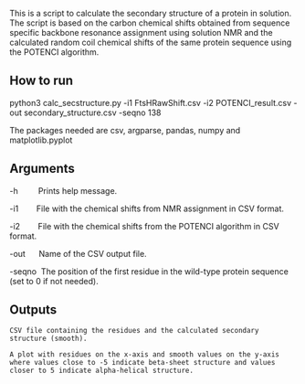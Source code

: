 This is a script to calculate the secondary structure of a protein in solution. The script is based on the carbon chemical shifts obtained from sequence specific backbone resonance assignment using solution NMR and the calculated random coil chemical shifts of the same protein sequence using the POTENCI algorithm. 

## How to run
  python3 calc_secstructure.py -i1 FtsHRawShift.csv -i2 POTENCI_result.csv -out secondary_structure.csv -seqno 138

  The packages needed are csv, argparse, pandas, numpy and matplotlib.pyplot

## Arguments
-h&nbsp;&nbsp;&nbsp;&nbsp;&nbsp;&nbsp;&nbsp;&nbsp;&nbsp;Prints help message.

-i1&nbsp;&nbsp;&nbsp;&nbsp;&nbsp;&nbsp;&nbsp;&nbsp;File with the chemical shifts from NMR assignment in CSV format.

-i2&nbsp;&nbsp;&nbsp;&nbsp;&nbsp;&nbsp;&nbsp;&nbsp;File with the chemical shifts from the POTENCI algorithm in CSV format.

-out&nbsp;&nbsp;&nbsp;&nbsp;&nbsp;&nbsp;Name of the CSV output file.

-seqno&nbsp;&nbsp;The position of the first residue in the wild-type protein sequence (set to 0 if not needed).

  ## Outputs
    CSV file containing the residues and the calculated secondary structure (smooth).

    A plot with residues on the x-axis and smooth values on the y-axis where values close to -5 indicate beta-sheet structure and values closer to 5 indicate alpha-helical structure. 
